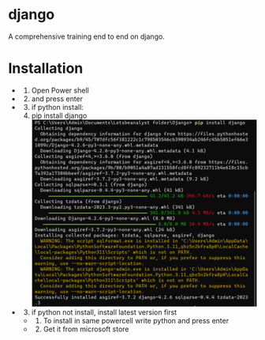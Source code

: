 # django
A comprehensive training end to end on django.
# Installation
- 1. Open Power shell
- 2. <python> and press enter
- 3. if python install:
    1. pip install django
    ![Image](image.png)
- 3. if python not install, install latest version first
    - 1. To install in same powercell write python and press enter
    - 2. Get it from microsoft store

